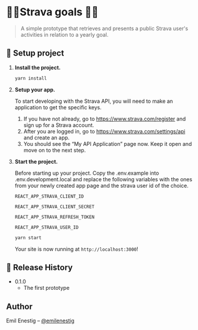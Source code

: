 # 🏃‍♀️Strava goals 🏃‍♂️

> A simple prototype that retrieves and presents a public Strava user's activities in relation to a yearly goal.

## 🚀 Setup project

1.  **Install the project.**

    ```sh
    yarn install
    ```

2.  **Setup your app.**

    To start developing with the Strava API, you will need to make an application to get the specific keys.

    1. If you have not already, go to https://www.strava.com/register and sign up for a Strava account.
    2. After you are logged in, go to https://www.strava.com/settings/api and create an app.
    3. You should see the “My API Application” page now. Keep it open and move on to the next step.

3.  **Start the project.**

    Before starting up your project. Copy the .env.example into .env.development.local and replace the following variables with the ones from your newly created app page and the strava user id of the choice.

    `REACT_APP_STRAVA_CLIENT_ID`

    `REACT_APP_STRAVA_CLIENT_SECRET`

    `REACT_APP_STRAVA_REFRESH_TOKEN`

    `REACT_APP_STRAVA_USER_ID`

    ```sh
    yarn start
    ```

    Your site is now running at `http://localhost:3000`!

## 💫 Release History

- 0.1.0
  - The first prototype

## Author

Emil Enestig – [@emilenestig](https://twitter.com/emilenestig)
